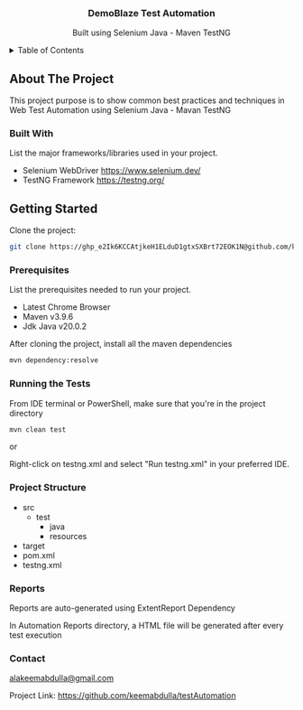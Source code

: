 <!-- PROJECT LOGO -->
<br />
<div align="center">
  <h3 align="center">DemoBlaze Test Automation</h3>
  <p align="center">
    Built using Selenium Java - Maven TestNG
    <br />
  </p>
</div>

<!-- TABLE OF CONTENTS -->
<details>
  <summary>Table of Contents</summary>
  <ol>
    <li><a href="#about-the-project">About The Project</a></li>
    <li><a href="#prerequisites">Prerequisites</a></li>
    <li><a href="#getting-started">Getting Started</a></li>
    <li><a href="#running-the-tests">Running the Tests</a></li>
    <li><a href="#project-structure">Project Structure</a></li>
    <li><a href="#reports">Reports</a></li>
  </ol>
</details>

<!-- ABOUT THE PROJECT -->
## About The Project

This project purpose is to show common best practices and techniques in Web Test Automation using Selenium Java - Mavan TestNG

### Built With

List the major frameworks/libraries used in your project.

- Selenium WebDriver https://www.selenium.dev/
- TestNG Framework https://testng.org/

<!-- GETTING STARTED -->
## Getting Started

Clone the project:

```bash
git clone https://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@github.com/keemabdulla/testAutomation
```

### Prerequisites

List the prerequisites needed to run your project.

- Latest Chrome Browser
- Maven v3.9.6
- Jdk Java v20.0.2

After cloning the project, install all the maven dependencies

```bash
mvn dependency:resolve
```

### Running the Tests

From IDE terminal or PowerShell, make sure that you're in the project directory

```bash
mvn clean test
```
or

Right-click on testng.xml and select "Run testng.xml" in your preferred IDE.

### Project Structure

- src
  - test
    - java
    - resources
- target
- pom.xml
- testng.xml

### Reports

Reports are auto-generated using ExtentReport Dependency

In Automation Reports directory, a HTML file will be generated after every test execution

### Contact

alakeemabdulla@gmail.com

Project Link: https://github.com/keemabdulla/testAutomation


